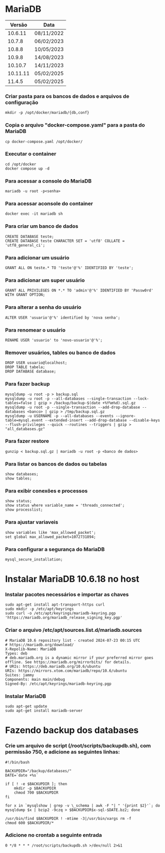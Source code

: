 # MariaDB

| Versão | Data |
|--------|------|
| 10.6.11 | 08/11/2022 |
| 10.7.8 | 06/02/2023 |
| 10.8.8 | 10/05/2023 |
| 10.9.8 | 14/08/2023 |
| 10.10.7 | 14/11/2023 |
| 10.11.11 | 05/02/2025 |
| 11.4.5 | 05/02/2025 |

### Criar pasta para os bancos de dados e arquivos de configuração
	mkdir -p /opt/docker/mariadb/{db,conf}
### Copia o arquivo "docker-compose.yaml" para a pasta do MariaDB
	cp docker-compose.yaml /opt/docker/
### Executar o container
	cd /opt/docker
	docker compose up -d
### Para acessar a console do MariaDB
	mariadb -u root -p<senha>
### Para acessar aconsole do container
	docker exec -it mariadb sh
### Para criar um banco de dados
	CREATE DATABASE teste;
	CREATE DATABASE teste CHARACTER SET = 'utf8' COLLATE = 'utf8_general_ci';
### Para adicionar um usuário
	GRANT ALL ON teste.* TO 'teste'@'%' IDENTIFIED BY 'teste';
### Para adicionar um super usuário
	GRANT ALL PRIVILEGES ON *.* TO 'admin'@'%' IDENTIFIED BY 'Passw0rd' WITH GRANT OPTION;
### Para alterar a senha do usuário
	ALTER USER 'usuario'@'%' identified by 'nova senha';
### Para renomear o usuário
	RENAME USER 'usuario' to 'novo-usuario'@'%';
### Remover usuários, tables ou banco de dados
	DROP USER usuario@localhost;
	DROP TABLE tabela;
	DROP DATABASE database;
### Para fazer backup
	mysqldump -u root -p > backup.sql
	mysqldump -u root -p --all-databases --single-transaction --lock-tables=false | gzip > /backup/backup-$(date +%Y%m%d).sql.gz
	mysqldump -u root -p --single-transaction --add-drop-database --databases <banco> | gzip > /tmp/backup.sql.gz
	mysqldump -u USERNAME -p --all-databases --events --ignore-table=mysql.event --extended-insert --add-drop-database --disable-keys --flush-privileges --quick --routines --triggers | gzip > "all_databases.gz"
### Para fazer restore
	gunzip < backup.sql.gz | mariadb -u root -p <banco de dados>
### Para listar os bancos de dados ou tabelas
	show databases;
	show tables;
### Para exibir conexões e processos
	show status;
	show status where variable_name = 'threads_connected';
	show processlist;
### Para ajustar variaveis
	show variables like 'max_allowed_packet';
	set global max_allowed_packet=1072731894;
### Para configurar a segurança do MariaDB
	mysql_secure_installation;

# Instalar MariaDB 10.6.18 no host

### Instalar pacotes necessários e importar as chaves
	sudo apt-get install apt-transport-https curl
	sudo mkdir -p /etc/apt/keyrings
	sudo curl -o /etc/apt/keyrings/mariadb-keyring.pgp 'https://mariadb.org/mariadb_release_signing_key.pgp'
### Criar o arquivo /etc/apt/sources.list.d/mariadb.sources
	# MariaDB 10.6 repository list - created 2024-07-23 00:15 UTC
	# https://mariadb.org/download/
	X-Repolib-Name: MariaDB
	Types: deb
	# deb.mariadb.org is a dynamic mirror if your preferred mirror goes offline. See https://mariadb.org/mirrorbits/ for details.
	# URIs: https://deb.mariadb.org/10.6/ubuntu
	URIs: https://mirrors.xtom.com/mariadb/repo/10.6/ubuntu
	Suites: jammy
	Components: main main/debug
	Signed-By: /etc/apt/keyrings/mariadb-keyring.pgp
### Instalar MariaDB
	sudo apt-get update
	sudo apt-get install mariadb-server


# Fazendo backup dos databases
### Crie um arquivo de script (/root/scripts/backupdb.sh), com permissão 750, e adicione as seguintes linhas:
	#!/bin/bash

	BACKUPDIR="/backup/databases/"
	DATE=`date +%s`

	if [ ! -e $BACKUPDIR ]; then
		mkdir -p $BACKUPDIR
		chmod 700 $BACKUPDIR
	fi

	for x in `mysqlshow | grep -v \_schema | awk -F "| " '{print $2}'`; do mysqldump $x | bzip2 -9czq > $BACKUPDIR$x-sql-$DATE.bz2; done

	/usr/bin/find $BACKUPDIR ! -mtime -3|/usr/bin/xargs rm -f
	chmod 600 $BACKUPDIR/*
### Adicione no crontab a seguinte entrada
	0 */8 * * * /root/scripts/backupdb.sh >/dev/null 2>&1

